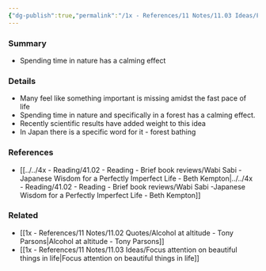 ```yaml
---
{"dg-publish":true,"permalink":"/1x - References/11 Notes/11.03 Ideas/Forest bathing therapy/","noteIcon":""}
---
```



### Summary
- Spending time in nature has a calming effect

### Details
- Many feel like something important is missing amidst the fast pace of life
- Spending time in nature and specifically in a forest has a calming effect.
- Recently scientific results have added weight to this idea
- In Japan there is a specific word for it - forest bathing

### References
- [[../../4x - Reading/41.02 - Reading - Brief book reviews/Wabi Sabi -Japanese Wisdom for a Perfectly Imperfect Life - Beth Kempton\|../../4x - Reading/41.02 - Reading - Brief book reviews/Wabi Sabi -Japanese Wisdom for a Perfectly Imperfect Life - Beth Kempton]]


### Related
- [[1x - References/11 Notes/11.02 Quotes/Alcohol at altitude - Tony Parsons\|Alcohol at altitude - Tony Parsons]]
- [[1x - References/11 Notes/11.03 Ideas/Focus attention on beautiful things in life\|Focus attention on beautiful things in life]]